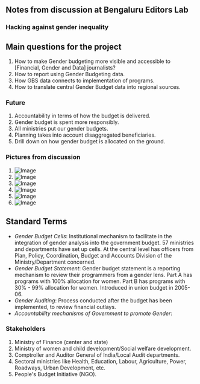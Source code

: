 ## Notes from discussion at Bengaluru Editors Lab
### **Hacking against gender inequality**

## Main questions for the project
1. How to make Gender budgeting more visible and accessible to [Financial, Gender and Data] journalists?
2. How to report using Gender Budgeting data.
3. How GBS data connects to implementation of programs.
4. How to translate central Gender Budget data into regional sources.

### Future
1. Accountability in terms of how the budget is delivered.
2. Gender budget is spent more responsibly.
3. All ministries put our gender budgets.
4. Planning takes into account disaggregated beneficiaries.
5. Drill down on how gender budget is allocated on the ground.

### Pictures from discussion
1. ![Image](http://fieldsofview.in/genhack/doc/pictures/IMG_20170414_135332696.jpg)
2. ![Image](http://fieldsofview.in/genhack/doc/pictures/IMG_20170414_142347704.jpg)
3. ![Image](http://fieldsofview.in/genhack/doc/pictures/IMG_20170414_142340810.jpg)
4. ![Image](http://fieldsofview.in/genhack/doc/pictures/IMG_20170414_142350702.jpg)
5. ![Image](http://fieldsofview.in/genhack/doc/pictures/IMG_20170414_142344682.jpg)
6. ![Image](http://fieldsofview.in/genhack/doc/pictures/IMG_20170414_142353866.jpg)


## Standard Terms
* _Gender Budget Cells_: Institutional mechanism to facilitate in the integration of gender analysis into the government budget. 57 ministries and departments have set up cells. At the central level has officers from Plan, Policy, Coordination, Budget and Accounts Division of the Ministry/Department concerned.
* _Gender Budget Statement_: Gender budget statement is a reporting mechanism to review their programmers from a gender lens. Part A has programs with 100% allocation for women. Part B has programs with 30% - 99% allocation for women. Introduced in union budget in 2005-06.
* _Gender Auditing_: Process conducted after the budget has been implemented, to review financial outlays.
* _Accountability mechanisms of Government to promote Gender_:

### Stakeholders
1. Ministry of Finance (center and state)
2. Ministry of women and child development/Social welfare development.
3. Comptroller and Auditor General of India/Local Audit departments.
4. Sectoral ministries like Health, Education, Labour, Agriculture, Power, Roadways, Urban Development, etc.
5. People's Budget Initiative (NGO).

